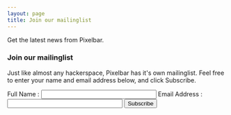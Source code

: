 ```yaml
---
layout: page
title: Join our mailinglist
---
```


<p class="message">
  Get the latest news from Pixelbar.
</p>

### Join our mailinglist

Just like almost any hackerspace, Pixelbar has it's own mailinglist. Feel free to enter your name and email address below, and click Subscribe.

<form method="POST" action="https://lists.pixelbar.nl/mailman/subscribe/pixelbar">
	Full Name : <input type="text" name="fullname" size="30">
	Email Address : <input type="text" name="email" size="30">
	<input type="hidden" name="digest" value="0">
	<input type="Submit" name="email-button" value="Subscribe">
</form> 


